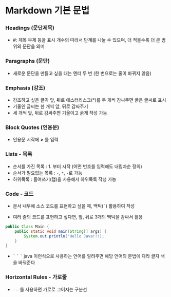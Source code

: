  # Markdown 기본 문법

### Headings (문단제목)
- #: 제목 부제 등을 표시 개수의 따라서 단계를 나눌 수 있으며, 더 적을수록 더 큰 범위의 문단을 의미

### Paragraphs (문단)
- 새로운 문단을 만들고 싶을 대는 엔터 두 번 (한 번으로는 줄이 바뀌지 않음)

### Emphasis (강조)
- 강조하고 싶은 글귀 앞, 뒤로 애스터리스크(*)를 두 개씩 감싸주면 굵은 글씨로 표시
- 기울인 글씨는 한 개씩 앞, 뒤로 감싸주기
- 세 개씩 앞, 뒤로 감싸주면 기울이고 굵게 작성 가능

### Block Quotes (인용문)
- 인용문 시작에 **>** 를 입력

### Lists - 목록
- 순서를 가진 목록 : 1. 부터 시작 (어떤 번호를 입력해도 내림차순 정의)
- 순서가 필요없는 목록 :  `-`, `*`, `-`로 가능
- 하위목록 : 들여쓰기(탭)을 사용해서 하위목록 작성 가능

### Code - 코드
- 문서 내부에 소스 코드를 표현하고 싶을 때, 백틱(`` ` ``) 활용하여 작성

- 여러 줄의 코드를 표현하고 싶다면, 앞, 뒤로 3개의 백틱을 감싸서 활용
```java
public Class Main {
    public static void main(String[] args) {
        System.out.println("Hello Java!!!);
    }
}
```
- `` ` `` `` ` `` `` ` `` java 이런식으로 사용하는 언어를 알려주면 해당 언어의 문법에 다라 글자 색을 바꿔준다 

### Horizontal Rules - 가로줄
- `---`를 사용하면 가로로 그어지는 구분선